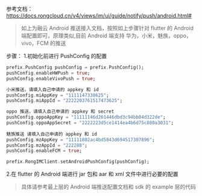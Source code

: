 参考文档：https://docs.rongcloud.cn/v4/views/im/ui/guide/notify/push/android.html#

> 如上为融云 Android 推送接入文档，按照如上步骤针对 flutter 的 Android 端配置即可，原理类似,目前 Android 端支持 华为，小米，魅族，oppo，vivo，FCM 的推送

步骤：
1.初始化前进行 PushConfig 的配置
```dart
prefix.PushConfig pushConfig = prefix.PushConfig();
pushConfig.enableHWPush = true;
pushConfig.enableVivoPush = true;

小米推送，请填入自己申请的 appkey 和 id
pushConfig.miAppKey = "1111147338625";
pushConfig.miAppId = "2222203761517473625";

oppo 推送，请填入自己申请的 appkey 和 secret
pushConfig.oppoAppKey = "11111146d261446dbd3c94bb04d322de";
pushConfig.oppoAppSecret = "2222223d5ce1414ea4b6d75c880a3031";
    
魅族推送 请填入自己申请的 appkey 和 id
pushConfig.mzAppKey = "11111802ac4bd5843d694517307896";
pushConfig.mzAppId = "222288";
pushConfig.enableFCM = true;

prefix.RongIMClient.setAndroidPushConfig(pushConfig);
```
2.在 flutter 的 Android 端进行 jar 包和 aar 和 xml 文件中进行必要的配置
> 具体请参考最上层的 Android 端推送配置文档和 sdk 的 example 层的代码